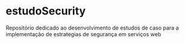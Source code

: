 # estudoSecurity
Repositório dedicado ao desenvolvimento de estudos de caso para a implementação de estrategias de segurança em serviços web

